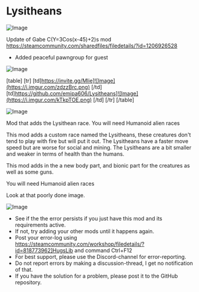 # Lysitheans

![Image](https://i.imgur.com/WAEzk68.png)

Update of Gabe C(Y=3Cos(x-45)+2)s mod
https://steamcommunity.com/sharedfiles/filedetails/?id=1206926528

- Added peaceful pawngroup for guest

![Image](https://i.imgur.com/7Gzt3Rg.png)


[table]
    [tr]
        [td]https://invite.gg/Mlie]![Image](https://i.imgur.com/zdzzBrc.png)
[/td]
        [td]https://github.com/emipa606/Lysitheans]![Image](https://i.imgur.com/kTkpTOE.png)
[/td]
    [/tr]
[/table]
	
![Image](https://i.imgur.com/NOW7jU1.png)

Mod that adds the Lysithean race.
You will need Humanoid alien races

This mod adds a custom race named the Lysitheans, these creatures don't tend to play with fire but will put it out. The Lysitheans have a faster move speed but are worse for social and mining. The Lysitheans are a bit smaller and weaker in terms of health than the humans. 

This mod adds in the a new body part, and bionic part for the creatures as well as some guns.


You will need Humanoid alien races


Look at that poorly done image.

![Image](https://i.imgur.com/Rs6T6cr.png)



-  See if the the error persists if you just have this mod and its requirements active.
-  If not, try adding your other mods until it happens again.
-  Post your error-log using https://steamcommunity.com/workshop/filedetails/?id=818773962]HugsLib and command Ctrl+F12
-  For best support, please use the Discord-channel for error-reporting.
-  Do not report errors by making a discussion-thread, I get no notification of that.
-  If you have the solution for a problem, please post it to the GitHub repository.



